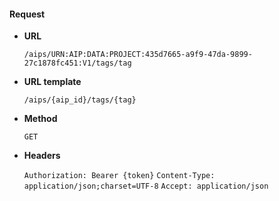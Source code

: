 #### Request

* **URL**

  `/aips/URN:AIP:DATA:PROJECT:435d7665-a9f9-47da-9899-27c1878fc451:V1/tags/tag`

* **URL template**

  `/aips/{aip_id}/tags/{tag}`

* **Method**

  `GET`

* **Headers**

  `Authorization: Bearer {token}`
  `Content-Type: application/json;charset=UTF-8`
  `Accept: application/json`
